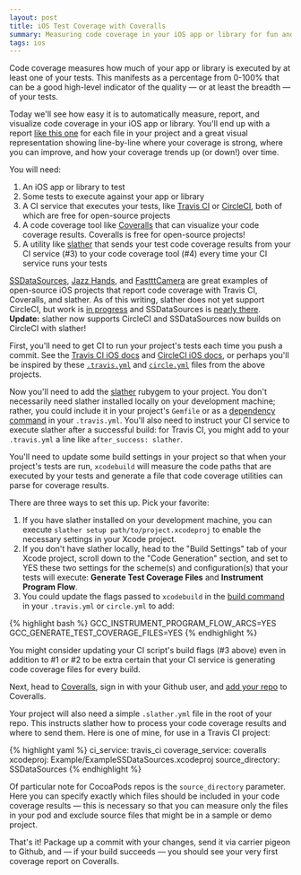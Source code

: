 ```yaml
---
layout: post
title: iOS Test Coverage with Coveralls
summary: Measuring code coverage in your iOS app or library for fun and profit!
tags: ios
---
```


Code coverage measures how much of your app or library is executed by at least one of your tests. This manifests as a percentage from 0-100% that can be a good high-level indicator of the quality — or at least the breadth — of your tests. 

Today we'll see how easy it is to automatically measure, report, and visualize code coverage in your iOS app or library. You'll end up with a report [like this one](https://coveralls.io/builds/1975865) for each file in your project and a great visual representation showing line-by-line where your coverage is strong, where you can improve, and how your coverage trends up (or down!) over time. 

You will need:

1. An iOS app or library to test
2. Some tests to execute against your app or library
3. A CI service that executes your tests, like [Travis CI](https://travis-ci.org) or [CircleCI](https://circleci.com), both of which are free for open-source projects
4. A code coverage tool like [Coveralls](https://coveralls.io) that can visualize your code coverage results. Coveralls is free for open-source projects!
5. A utility like [slather](https://github.com/venmo/slather) that sends your test code coverage results from your CI service (#3) to your code coverage tool (#4) every time your CI service runs your tests

[SSDataSources](https://github.com/splinesoft/SSDataSources), [Jazz Hands](https://github.com/IFTTT/JazzHands), and [FastttCamera](https://github.com/IFTTT/FastttCamera) are great examples of open-source iOS projects that report code coverage with Travis CI, Coveralls, and slather. As of this writing, slather does not yet support CircleCI, but work is [in progress](https://github.com/venmo/slather/pull/55) and SSDataSources is [nearly there](https://github.com/splinesoft/SSDataSources/pull/49). **Update:** slather now supports CircleCI and SSDataSources now builds on CircleCI with slather!

First, you'll need to get CI to run your project's tests each time you push a commit. See the [Travis CI iOS docs](http://docs.travis-ci.com/user/languages/objective-c/) and [CircleCI iOS docs](https://circleci.com/docs/ios), or perhaps you'll be inspired by these [`.travis.yml`](https://github.com/IFTTT/JazzHands/blob/master/.travis.yml) and [`circle.yml`](https://github.com/splinesoft/SPLUserActivity/blob/master/circle.yml) files from the above projects. 

Now you'll need to add the [slather](https://github.com/venmo/slather) rubygem to your project. You don't necessarily need slather installed locally on your development machine; rather, you could include it in your project's `Gemfile` or as a [dependency command](https://github.com/IFTTT/JazzHands/blob/master/.travis.yml#L3) in your `.travis.yml`. You'll also need to instruct your CI service to execute slather after a successful build: for Travis CI, you might add to your `.travis.yml` a line like `after_success: slather`.

You'll need to update some build settings in your project so that when your project's tests are run, `xcodebuild` will measure the code paths that are executed by your tests and generate a file that code coverage utilities can parse for coverage results.

There are three ways to set this up. Pick your favorite:

1. If you have slather installed on your development machine, you can execute `slather setup path/to/project.xcodeproj` to enable the necessary settings in your Xcode project. 
2. If you don't have slather locally, head to the "Build Settings" tab of your Xcode project, scroll down to the "Code Generation" section, and set to YES these two settings for the scheme(s) and configuration(s) that your tests will execute: **Generate Test Coverage Files** and **Instrument Program Flow**.
3. You could update the flags passed to `xcodebuild` in the [build command](https://github.com/IFTTT/JazzHands/blob/master/.travis.yml#L10) in your `.travis.yml` or `circle.yml` to add: 

{% highlight bash %}
GCC_INSTRUMENT_PROGRAM_FLOW_ARCS=YES 
GCC_GENERATE_TEST_COVERAGE_FILES=YES
{% endhighlight %}

You might consider updating your CI script's build flags (#3 above) even in addition to #1 or #2 to be extra certain that your CI service is generating code coverage files for every build.

Next, head to [Coveralls](https://coveralls.io), sign in with your Github user, and [add your repo](https://coveralls.io/repos/new) to Coveralls.

Your project will also need a simple `.slather.yml` file in the root of your repo. This instructs slather how to process your code coverage results and where to send them. Here is one of mine, for use in a Travis CI project:

{% highlight yaml %}
ci_service: travis_ci
coverage_service: coveralls
xcodeproj: Example/ExampleSSDataSources.xcodeproj
source_directory: SSDataSources
{% endhighlight %}

Of particular note for CocoaPods repos is the `source_directory` parameter. Here you can specify exactly which files should be included in your code coverage results — this is necessary so that you can measure only the files in your pod and exclude source files that might be in a sample or demo project.

That's it! Package up a commit with your changes, send it via carrier pigeon to Github, and — if your build succeeds — you should see your very first coverage report on Coveralls.
